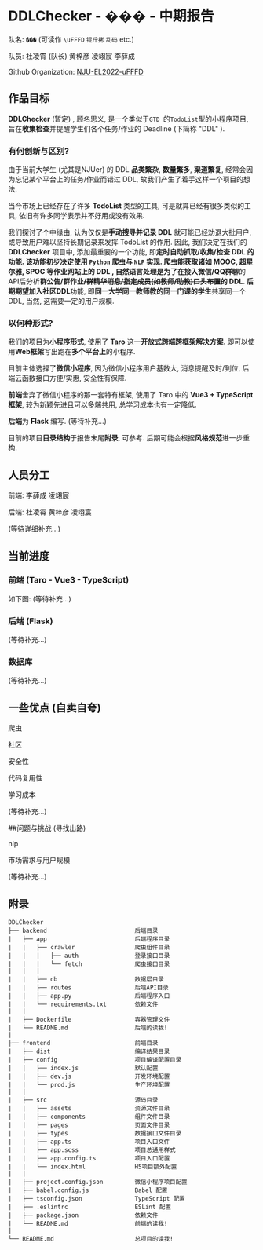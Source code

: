 # DDLChecker - ��� - 中期报告

队名: `���` (可读作 `\uFFFD` `锟斤拷`  `乱码` etc.) 

队员:  杜凌霄 (队长)  黄梓彦  凌翊宸  李薛成

Github Organization: [NJU-EL2022-uFFFD](https://github.com/NJU-EL2022-uFFFD)

## 作品目标

**DDLChecker** (暂定) , 顾名思义, 是一个类似于`GTD `的`TodoList`型的小程序项目, 旨在**收集检查**并提醒学生们各个任务/作业的 Deadline (下简称 "DDL" ).

### 有何创新与区别?

由于当前大学生 (尤其是NJUer) 的 DDL **品类繁杂**, **数量繁多**, **渠道繁复**, 经常会因为忘记某个平台上的任务/作业而错过 DDL, 故我们产生了着手这样一个项目的想法. 

当今市场上已经存在了许多 **TodoList** 类型的工具, 可是就算已经有很多类似的工具, 依旧有许多同学表示并不好用或没有效果. 

我们探讨了个中缘由, 认为仅仅是**手动搜寻并记录 DDL** 就可能已经劝退大批用户, 或导致用户难以坚持长期记录来发挥 TodoList 的作用. 因此, 我们决定在我们的 **DDLChecker** 项目中, 添加最重要的一个功能, 即**定时自动抓取/收集/检查 DDL **的功能. 该功能初步决定使用 `Python` 爬虫与 `NLP` 实现. 爬虫能获取诸如 **MOOC**, **超星尔雅**, **SPOC** 等作业网站上的 DDL , 自然语言处理是为了在接入**微信/QQ群聊**的API后分析**群公告/群作业~~/群精华消息/指定成员(如教师/助教)口头布置~~**的 DDL. 后期期望加入**社区DDL**功能, 即**同一大学同一教师教的同一门课的学生**共享同一个 DDL, 当然, 这需要一定的用户规模.

### 以何种形式?

我们的项目为**小程序形式**, 使用了 **Taro** 这一**开放式跨端跨框架解决方案**. 即可以使用**Web框架**写出跑在**多个平台上**的小程序. 

目前主体选择了**微信小程序**, 因为微信小程序用户基数大, 消息提醒及时/到位, 后端云函数接口方便/实惠, 安全性有保障. 

**前端**舍弃了微信小程序的那一套特有框架, 使用了 Taro 中的 **Vue3 + TypeScript 框架**,  较为新颖先进且可以多端共用, 总学习成本也有一定降低. 

**后端**为 **Flask** 编写. (等待补充...)

目前的项目**目录结构**于报告末尾**附录**, 可参考. 后期可能会根据**风格规范**进一步重构.

## 人员分工

前端: 李薛成 凌翊宸

后端: 杜凌霄 黄梓彦 凌翊宸

(等待详细补充...)

## 当前进度

### 前端 (Taro - Vue3 - TypeScript)

如下图: (等待补充...)

### 后端 (Flask)

(等待补充...)

### 数据库

(等待补充...)

## 一些优点 (自卖自夸)

爬虫

社区

安全性

代码复用性

学习成本

(等待补充...)

##问题与挑战 (寻找出路)

nlp

市场需求与用户规模

(等待补充...)

## 附录

```
DDLChecker
├── backend                         后端目录
|	├── app                         后端程序目录
|	|   ├── crawler                 爬虫组件目录
|	|	|   ├── auth                登录接口目录
|	|	|   └── fetch               爬虫接口目录
|	| 	|
|	|   ├── db                      数据层目录
|	|   ├── routes                  后端API目录
|	|   ├── app.py                  后端程序入口
|	|   └── requirements.txt        依赖文件
|	| 
|	├── Dockerfile                  容器管理文件
|	└── README.md                   后端的读我!
|
├── frontend                        前端目录
|	├── dist                        编译结果目录
|	├── config                      项目编译配置目录
|	|   ├── index.js                默认配置
|	|   ├── dev.js                  开发环境配置
|	|   └── prod.js                 生产环境配置
|	| 
|	├── src                         源码目录
|	|   ├── assets                  资源文件目录
|	|   ├── components              组件文件目录
|	|   ├── pages                   页面文件目录
|	|   ├── types                   数据接口文件目录
|	|   ├── app.ts                  项目入口文件
|	|   ├── app.scss                项目总通用样式
|	|   ├── app.config.ts           项目入口配置
|	|   └── index.html              H5项目额外配置
|	| 
|	├── project.config.json         微信小程序项目配置
|	├── babel.config.js             Babel 配置
|	├── tsconfig.json               TypeScript 配置
|	├── .eslintrc                   ESLint 配置
|	├── package.json                依赖文件
|	└── README.md                   前端的读我!
|
└── README.md                       总项目的读我!
```
